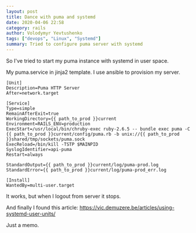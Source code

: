 ```yaml
---
layout: post
title: Dance with puma and systemd
date: 2020-04-06 22:58
category: rails
author: Volodymyr Yevtushenko
tags: ["devops", "Linux", "Systemd"]
summary: Tried to configure puma server with systemd
---
```


So I've tried to start my puma instance with systemd in user space.

My puma.service in jinja2 template. I use ansible to provision my server.

```systemd
[Unit]
Description=Puma HTTP Server
After=network.target

[Service]
Type=simple
RemainAfterExit=true
WorkingDirectory={{ path_to_prod }}current
Environment=RAILS_ENV=production
ExecStart=/usr/local/bin/chruby-exec ruby-2.6.5 -- bundle exec puma -C {{ path_to_prod }}current/config/puma.rb -b unix://{{ path_to_prod }}shared/tmp/sockets/puma.sock
ExecReload=/bin/kill -TSTP $MAINPID
SyslogIdentifier=api-puma
Restart=always

StandardOutput={{ path_to_prod }}current/log/puma-prod.log
StandardError={{ path_to_prod }}current/log/puma-prod_err.log

[Install]
WantedBy=multi-user.target
```

It works, but when I logout from server it stops.

And finally I found this article: https://vic.demuzere.be/articles/using-systemd-user-units/

Just a memo.
